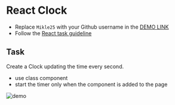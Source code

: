 # React Clock
- Replace `Mikle25` with your Github username in the
 [DEMO LINK](https://Mikle25.github.io/react_clock/)
- Follow the [React task guideline](https://github.com/mate-academy/react_task-guideline#react-tasks-guideline)

## Task
Create a Clock updating the time every second.
- use class component
- start the timer only when the component is added to the page

![demo](./screenshot.png)
